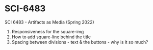 # SCI-6483
SCI 6483 - Artifacts as Media (Spring 2022)

1. Responsiveness for the square-img
2. How to add square-line behind the title
3. Spacing between divisions - text & the buttons - why is it so much? 
